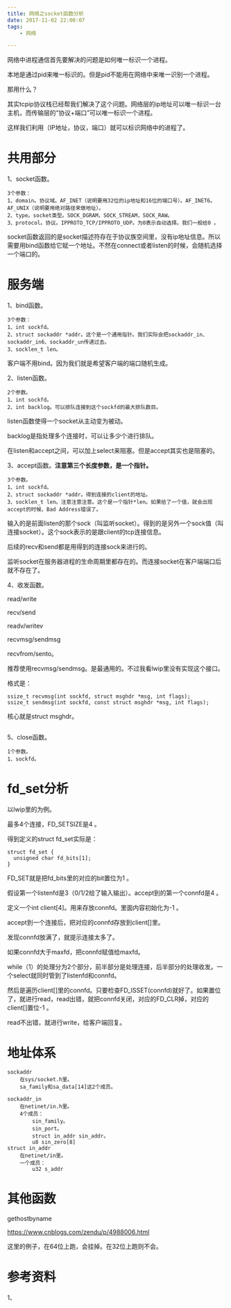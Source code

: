 ```yaml
---
title: 网络之socket函数分析
date: 2017-11-02 22:00:07
tags:
	- 网络

---
```




网络中进程通信首先要解决的问题是如何唯一标识一个进程。

本地是通过pid来唯一标识的。但是pid不能用在网络中来唯一识别一个进程。

那用什么？

其实tcpip协议栈已经帮我们解决了这个问题。网络层的ip地址可以唯一标识一台主机，而传输层的“协议+端口”可以唯一标识一个进程。

这样我们利用（IP地址，协议，端口）就可以标识网络中的进程了。



# 共用部分

1、socket函数。

```
3个参数：
1、domain。协议域。AF_INET（说明要用32位的ip地址和16位的端口号）。AF_INET6。AF_UNIX（说明要用绝对路径来做地址）。
2、type。socket类型。SOCK_DGRAM，SOCK_STREAM，SOCK_RAW。
3、protocol。协议。IPPROTO_TCP/IPPROTO_UDP。为0表示自动选择。我们一般给0 。
```

socket函数返回的是socket描述符存在于协议族空间里，没有ip地址信息。所以需要用bind函数给它赋一个地址。不然在connect或者listen的时候，会随机选择一个端口的。



# 服务端

1、bind函数。

```
3个参数：
1、int sockfd。
2、struct sockaddr *addr。这个是一个通用指针。我们实际会把sockaddr_in、sockaddr_in6、sockaddr_un传递过去。
3、socklen_t len。
```

客户端不用bind。因为我们就是希望客户端的端口随机生成。



2、listen函数。

```
2个参数。
1、int sockfd。
2、int backlog。可以排队连接到这个sockfd的最大排队数目。
```

listen函数使得一个socket从主动变为被动。

backlog是指处理多个连接时，可以让多少个进行排队。



在listen和accept之间，可以加上select来阻塞。但是accept其实也是阻塞的。

3、accept函数。**注意第三个长度参数，是一个指针。**

```
3个参数。
1、int sockfd。
2、struct sockaddr *addr。得到连接的client的地址。
3、socklen_t len。注意注意注意。这个是一个指针*len。如果给了一个值，就会出现accept的时候，Bad Address错误了。
```

输入的是前面listen的那个sock（叫监听socket）。得到的是另外一个sock值（叫连接socket）。这个sock表示的是跟client的tcp连接信息。

后续的recv和send都是用得到的连接sock来进行的。

监听socket在服务器进程的生命周期里都存在的。而连接socket在客户端端口后就不存在了。



4、收发函数。

read/write

recv/send

readv/writev

recvmsg/sendmsg

recvfrom/sento。

推荐使用recvmsg/sendmsg。是最通用的。不过我看lwip里没有实现这个接口。

格式是：

```
ssize_t recvmsg(int sockfd, struct msghdr *msg, int flags);
ssize_t sendmsg(int sockfd, const struct msghdr *msg, int flags);
```

核心就是struct msghdr。

```

```

5、close函数。

```
1个参数。
1、sockfd。
```



# fd_set分析

以lwip里的为例。

最多4个连接，FD_SETSIZE是4 。

得到定义的struct fd_set实际是：

```
struct fd_set {
  unsigned char fd_bits[1];
}
```

FD_SET就是把fd_bits里的对应的bit置位为1 。

假设第一个listenfd是3（0/1/2给了输入输出）。accept到的第一个connfd是4 。

定义一个int client[4]。用来存放connfd。里面内容初始化为-1 。

accept到一个连接后，把对应的connfd存放到client[]里。

发现connfd放满了，就提示连接太多了。

如果connfd大于maxfd，把connfd赋值给maxfd。

while（1）的处理分为2个部分，前半部分是处理连接，后半部分的处理收发。一个select就同时管到了listenfd和connfd。

然后是遍历client[]里的connfd。只要检查FD_ISSET(connfd)就好了。如果置位了，就进行read，read出错，就把connfd关闭，对应的FD_CLR掉，对应的client[]置位-1 。

read不出错，就进行write，给客户端回复。



# 地址体系

```
sockaddr
	在sys/socket.h里。
	sa_family和sa_data[14]这2个成员。
	
sockaddr_in
	在netinet/in.h里。
	4个成员：
		sin_family。
		sin_port。
		struct in_addr sin_addr。
		u8 sin_zero[8]
struct in_addr
	在netinet/in里。
	一个成员：
		u32 s_addr
```



# 其他函数

gethostbyname

https://www.cnblogs.com/zendu/p/4988006.html

这里的例子，在64位上跑，会挂掉。在32位上跑则不会。



# 参考资料

1、



